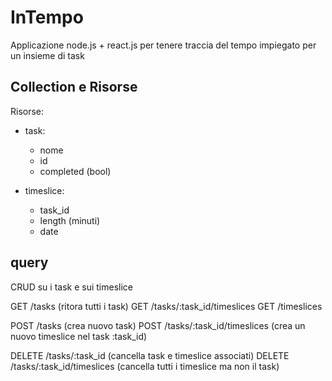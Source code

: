 # InTempo
Applicazione node.js + react.js per tenere traccia del tempo impiegato per un insieme di task

## Collection e Risorse

Risorse:

- task:
  - nome
  - id
  - completed (bool)

-  timeslice:
   -  task_id
   -  length (minuti)
   -  date

## query

CRUD su i task e sui timeslice

GET /tasks  (ritora tutti i task)
GET /tasks/:task_id/timeslices
GET /timeslices

POST /tasks (crea nuovo task)
POST /tasks/:task_id/timeslices (crea un nuovo timeslice nel task :task_id)

DELETE /tasks/:task_id (cancella task e timeslice associati)
DELETE /tasks/:task_id/timeslices (cancella tutti i timeslice ma non il task)

